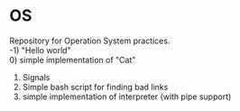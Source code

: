 # OS
Repository for Operation System practices.  
-1) "Hello world"  
0) simple implementation of "Cat"  
1) Signals  
2) Simple bash script for finding bad links  
3) simple implementation of interpreter (with pipe support)  
